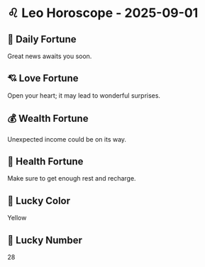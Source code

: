 # ♌ Leo Horoscope - 2025-09-01

## 🎯 Daily Fortune

Great news awaits you soon.

## 💘 Love Fortune

Open your heart; it may lead to wonderful surprises.

## 💰 Wealth Fortune

Unexpected income could be on its way.

## 🌱 Health Fortune

Make sure to get enough rest and recharge.

## 🎨 Lucky Color

Yellow

## 🔢 Lucky Number

28
